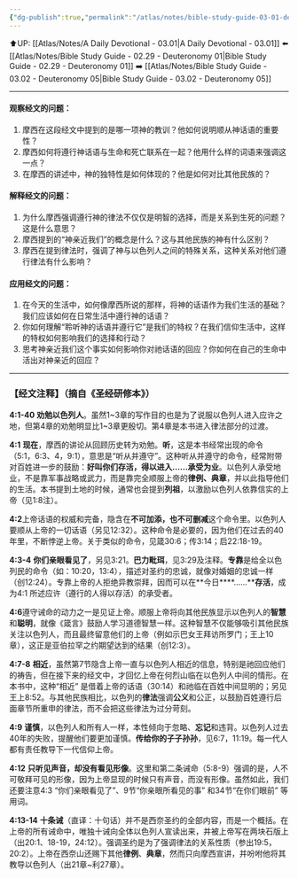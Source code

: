```yaml
---
{"dg-publish":true,"permalink":"/atlas/notes/bible-study-guide-03-01-deuteronomy-04-01-14/","noteIcon":""}
---
```


⬆️UP: [[Atlas/Notes/A Daily Devotional - 03.01\|A Daily Devotional - 03.01]]
⬅️ [[Atlas/Notes/Bible Study Guide - 02.29 - Deuteronomy 01\|Bible Study Guide - 02.29 - Deuteronomy 01]]
➡️ [[Atlas/Notes/Bible Study Guide - 03.02 - Deuteronomy 05\|Bible Study Guide - 03.02 - Deuteronomy 05]] 

---

#### 观察经文的问题：
1. 摩西在这段经文中提到的是哪一项神的教训？他如何说明顺从神话语的重要性？
2. 摩西如何将遵行神话语与生命和死亡联系在一起？他用什么样的词语来强调这一点？
3. 在摩西的讲述中，神的独特性是如何体现的？他是如何对比其他民族的？

#### 解释经文的问题：
1. 为什么摩西强调遵行神的律法不仅仅是明智的选择，而是关系到生死的问题？这是什么意思？
2. 摩西提到的“神亲近我们”的概念是什么？这与其他民族的神有什么区别？
3. 摩西在提到律法时，强调了神与以色列人之间的特殊关系，这种关系对他们遵行律法有什么影响？

#### 应用经文的问题：
1. 在今天的生活中，如何像摩西所说的那样，将神的话语作为我们生活的基础？我们应该如何在日常生活中遵行神的话语？
2. 你如何理解“聆听神的话语并遵行它”是我们的特权？在我们信仰生活中，这样的特权如何影响我们的选择和行动？
3. 思考神亲近我们这个事实如何影响你对祂话语的回应？你如何在自己的生命中活出对神亲近的回应？

---
### 【经文注释】（摘自《圣经研修本》）

**4:1-40** **劝勉以色列人**。虽然1~3章的写作目的也是为了说服以色列人进入应许之地，但第4章的劝勉明显比1~3章更殷切。第4章是本书进入律法部分的过渡。

**4:1** **现在**，摩西的讲论从回顾历史转为劝勉。**听**，这是本书经常出现的命令（5:1，6:3、4，9:1），意思是“听从并遵守”。这种听从并遵守的命令，经常附带对百姓进一步的鼓励：**好叫你们存活，得以进入……承受为业**。以色列人承受地业，不是靠军事战略或武力，而是靠完全顺服上帝的**律例、典章**，并以此指导他们的生活。本书提到土地的时候，通常也会提到**列祖**，以激励以色列人依靠信实的上帝（见1:8注）。

**4:2**上帝话语的权威和完备，隐含在**不可加添，也不可删减**这个命令里。以色列人要顺从上帝的一切话语（另见12:32）。这种命令是必要的，因为他们在过去的40年里，不断悖逆上帝。关于类似的命令，见箴30:6；传3:14；启22:18-19。

**4:3-4** **你们亲眼看见了**，另见3:21。**巴力毗珥**，见3:29及注释。**专靠**是给全以色列民的命令（如：10:20，13:4），描述对圣约的忠诚，就像对婚姻的忠诚一样（创12:24）。专靠上帝的人拒绝异教崇拜，因而可以在**今日****……****存活**，成为4:1 所述应许（遵行的人得以存活）的承受者。

**4:6**遵守诫命的动力之一是见证上帝。顺服上帝将向其他民族显示以色列人的**智慧**和**聪明**，就像《箴言》鼓励人学习道德智慧一样。这种智慧不仅能够吸引其他民族关注以色列人，而且最终留意他们的上帝（例如示巴女王拜访所罗门；王上10章），这正是亚伯拉罕之约期望达到的结果（创12:3）。

**4:7-8** **相近**，虽然第7节隐含上帝一直与以色列人相近的信息，特别是祂回应他们的祷告，但在接下来的经文中，才回忆上帝在何烈山临在以色列人中间的情形。在本书中，这种“相近” 是借着上帝的话语（30:14）和祂临在百姓中间显明的；另见王上8:52。与其他民族相比，以色列的**律法**强调**公义**和公正，以鼓励百姓遵行后面章节所重申的律法，而不会把这些律法为过分苛刻。

**4:9** **谨慎**，以色列人和所有人一样，本性倾向于忽略、**忘记**和违背。以色列人过去40年的失败，提醒他们要更加谨慎。**传给你的子子孙孙**，见6:7，11:19。每一代人都有责任教导下一代信仰上帝。

**4:12** **只听见声音，却没有看见形像**。这里和第二条诫命（5:8-9）强调的是，人不可敬拜可见的形像，因为上帝显现的时候只有声音，而没有形像。虽然如此，我们还要注意4:3 “你们亲眼看见了”、9节“你亲眼所看见的事” 和34节“在你们眼前” 等用词。

**4:13-14** **十条诫**（直译：十句话）并不是西奈圣约的全部内容，而是一个概括。在上帝的所有诫命中，唯独十诫向全体以色列人宣读出来，并被上帝写在两块石版上（出20:1、18-19，24:12）。强调圣约是为了强调律法的关系性质（参出19:5，20:2）。上帝在西奈山还赐下其他**律例**、**典章**，然而只向摩西宣讲，并吩咐他将其教导以色列人（出21章~利27章）。
